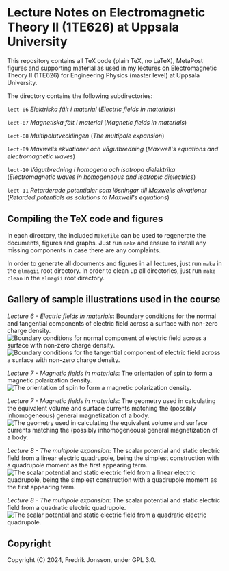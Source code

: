 # Lecture Notes on Electromagnetic Theory II (1TE626) at Uppsala University

This repository contains all TeX code (plain TeX, no LaTeX), MetaPost figures
and supporting material as used in my lectures on Electromagnetic Theory II
(1TE626) for Engineering Physics (master level) at Uppsala University.

The directory contains the following subdirectories:

`lect-06` <i>Elektriska fält i material</i>
         (<i>Electric fields in materials</i>)

`lect-07` <i>Magnetiska fält i material</i>
         (<i>Magnetic fields in materials</i>)

`lect-08` <i>Multipolutvecklingen</i>
         (<i>The multipole expansion</i>)

`lect-09` <i>Maxwells ekvationer och vågutbredning</i>
         (<i>Maxwell's equations and electromagnetic waves</i>)

`lect-10` <i>Vågutbredning i homogena och isotropa dielektrika</i>
         (<i>Electromagnetic waves in homogeneous and isotropic dielectrics</i>)

`lect-11` <i>Retarderade potentialer som lösningar till Maxwells ekvationer</i>
         (<i>Retarded potentials as solutions to Maxwell's equations</i>)

## Compiling the TeX code and figures

In each directory, the included `Makefile` can be used to regenerate the
documents, figures and graphs. Just run `make` and ensure to install any
missing components in case there are any complaints.

In order to generate all documents and figures in all lectures, just run
`make` in the `elmagii` root directory. In order to clean up all directories,
just run `make clean` in the `elmagii` root directory.

## Gallery of sample illustrations used in the course

<i>Lecture 6 - Electric fields in materials</i>:
Boundary conditions for the normal and tangential components of electric field
across a surface with non-zero charge density.
![Boundary conditions for normal component of electric field across a surface
with non-zero charge density.](lect-06/figs/esurfnorm.svg)
![Boundary conditions for the tangential component of electric field across
a surface with non-zero charge density.](lect-06/figs/esurftang.svg)

<i>Lecture 7 - Magnetic fields in materials</i>: The orientation of spin to
form a magnetic polarization density.
![The orientation of spin to form a magnetic polarization
density.](lect-07/figs/magdensity.svg)

<i>Lecture 7 - Magnetic fields in materials</i>:
The geometry used in calculating the equivalent volume and surface currents
matching the (possibly inhomogeneous) general magnetization of a body.
![The geometry used in calculating the equivalent volume and surface
currents matching the (possibly inhomogeneous) general magnetization
of a body.](lect-07/figs/vectpot.svg)

<i>Lecture 8 - The multipole expansion</i>:
The scalar potential and static electric field from a linear electric
quadrupole, being the simplest construction with a quadrupole moment as
the first appearing term.
![The scalar potential and static electric field from a linear electric
quadrupole, being the simplest construction with a quadrupole moment as
the first appearing term.](lect-08/multipoles/multipoles/linquadrupole-str.png)

<i>Lecture 8 - The multipole expansion</i>: The scalar potential and static
electric field from a quadratic electric quadrupole.
![The scalar potential and static electric field from a quadratic electric
quadrupole.](lect-08/multipoles/multipoles/quadquadrupole-str.png)

## Copyright
Copyright (C) 2024, Fredrik Jonsson, under GPL 3.0.
